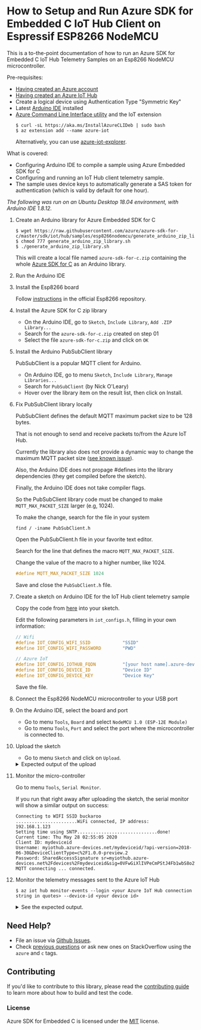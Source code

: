 # How to Setup and Run Azure SDK for Embedded C IoT Hub Client on Espressif ESP8266 NodeMCU

This is a to-the-point documentation of how to run an Azure SDK for Embedded C IoT Hub Telemetry Samples on an Esp8266 NodeMCU microcontroller. 

Pre-requisites:
- [Having created an Azure account](https://github.com/ewertons/azure-sdk-for-c/wiki/How-to-create-an-Azure-account)
- [Having created an Azure IoT Hub](https://github.com/ewertons/azure-sdk-for-c/wiki/How-to-create-an-Azure-IoT-Hub)
- Create a logical device using Authentication Type "Symmetric Key"
- Latest [Arduino IDE](https://www.arduino.cc/en/Main/Software) installed
- [Azure Command Line Interface utility](https://docs.microsoft.com/en-us/cli/azure/install-azure-cli-apt?view=azure-cli-latest#install-with-one-command) and the IoT extension
  ```shell
  $ curl -sL https://aka.ms/InstallAzureCLIDeb | sudo bash
  $ az extension add --name azure-iot
  ```
  Alternatively, you can use [azure-iot-explorer](https://github.com/Azure/azure-iot-explorer).

What is covered:
- Configuring Arduino IDE to compile a sample using Azure Embedded SDK for C
- Configuring and running an IoT Hub client telemetry sample.
- The sample uses device keys to automatically generate a SAS token for authentication (which is valid by default for one hour).

_The following was run on an Ubuntu Desktop 18.04 environment, with Arduino IDE 1.8.12._


01. Create an Arduino library for Azure Embedded SDK for C 

    ```
    $ wget https://raw.githubusercontent.com/azure/azure-sdk-for-c/master/sdk/iot/hub/samples/esp8266nodemcu/generate_arduino_zip_library.sh
    $ chmod 777 generate_arduino_zip_library.sh
    $ ./generate_arduino_zip_library.sh
    ```

    This will create a local file named `azure-sdk-for-c.zip` containing the whole [Azure SDK for C](https://github.com/Azure/azure-sdk-for-c) as an Arduino library.


02. Run the Arduino IDE

03. Install the Esp8266 board

    Follow [instructions](https://github.com/esp8266/Arduino#installing-with-boards-manager) in the official Esp8266 repository.

03. Install the Azure SDK for C zip library

    - On the Arduino IDE, go to `Sketch`, `Include Library`, `Add .ZIP Library...`
    - Search for the `azure-sdk-for-c.zip` created on step 01
    - Select the file `azure-sdk-for-c.zip` and click on `OK` 

04. Install the Arduino PubSubClient library

    PubSubClient is a popular MQTT client for Arduino.

    - On Arduino IDE, go to menu `Sketch`, `Include Library`, `Manage Libraries...` 
    - Search for `PubSubClient` (by Nick O'Leary)
    - Hover over the library item on the result list, then click on Install.

05. Fix PubSubClient library locally

    PubSubClient defines the default MQTT maximum packet size to be 128 bytes.

    That is not enough to send and receive packets to/from the Azure IoT Hub.

    Currently the library also does not provide a dynamic way to change the maximum MQTT packet size ([see known issue](https://github.com/knolleary/pubsubclient/issues/110)).

    Also, the Arduino IDE does not propage #defines into the library dependencies (they get compiled before the sketch).

    Finally, the Arduino IDE does not take compiler flags.

    So the PubSubClient library code must be changed to make `MQTT_MAX_PACKET_SIZE` larger (e.g, 1024).

    To make the change, search for the file in your system

    ```
    find / -iname PubSubClient.h
    ```

    Open the PubSubClient.h file in your favorite text editor.

    Search for the line that defines the macro `MQTT_MAX_PACKET_SIZE`.

    Change the value of the macro to a higher number, like 1024.

    ```c
    #define MQTT_MAX_PACKET_SIZE 1024
    ```

    Save and close the `PubSubClient.h` file.

06. Create a sketch on Arduino IDE for the IoT Hub client telemetry sample

    Copy the code from [here](https://github.com/azure/azure-sdk-for-c/blob/master/sdk/iot/hub/samples/esp8266nodemcu) into your sketch.
    
    Edit the following parameters in `iot_configs.h`, filling in your own information:

    ```c
    // Wifi
    #define IOT_CONFIG_WIFI_SSID            "SSID"
    #define IOT_CONFIG_WIFI_PASSWORD        "PWD"

    // Azure IoT
    #define IOT_CONFIG_IOTHUB_FQDN          "[your host name].azure-devices.net"
    #define IOT_CONFIG_DEVICE_ID            "Device ID"
    #define IOT_CONFIG_DEVICE_KEY           "Device Key"
    ```

    Save the file.

07. Connect the Esp8266 NodeMCU microcontroller to your USB port

08. On the Arduino IDE, select the board and port

    - Go to menu `Tools`, `Board` and select `NodeMCU 1.0 (ESP-12E Module)`
    - Go to menu `Tools`, `Port` and select the port where the microcontroller is connected to.

09. Upload the sketch

    - Go to menu `Sketch` and click on `Upload`.

    <details>
    <summary>Expected output of the upload</summary>
    Executable segment sizes:
    IROM   : 361788          - code in flash         (default or ICACHE_FLASH_ATTR) 
    IRAM   : 26972   / 32768 - code in IRAM          (ICACHE_RAM_ATTR, ISRs...) 
    DATA   : 1360  )         - initialized variables (global, static) in RAM/HEAP 
    RODATA : 2152  ) / 81920 - constants             (global, static) in RAM/HEAP 
    BSS    : 26528 )         - zeroed variables      (global, static) in RAM/HEAP 
    Sketch uses 392272 bytes (37%) of program storage space. Maximum is 1044464 bytes.
    Global variables use 30040 bytes (36%) of dynamic memory, leaving 51880 bytes for local variables. Maximum is 81920 bytes.
    /home/user/.arduino15/packages/esp8266/tools/python3/3.7.2-post1/python3 /home/user/.arduino15/packages/esp8266/hardware/esp8266/2.7.1/tools/upload.py --chip esp8266 --port /dev/ttyUSB0 --baud 230400 --before default_reset --after hard_reset write_flash 0x0 /tmp/arduino_build_826987/azure_iot_hub_telemetry.ino.bin 
    esptool.py v2.8
    Serial port /dev/ttyUSB0
    Connecting....
    Chip is ESP8266EX
    Features: WiFi
    Crystal is 26MHz
    MAC: dc:4f:22:5e:a7:09
    Uploading stub...
    Running stub...
    Stub running...
    Changing baud rate to 230400
    Changed.
    Configuring flash size...
    Auto-detected Flash size: 4MB
    Compressed 396432 bytes to 292339...

    Writing at 0x00000000... (5 %)
    Writing at 0x00004000... (11 %)
    Writing at 0x00008000... (16 %)
    Writing at 0x0000c000... (22 %)
    Writing at 0x00010000... (27 %)
    Writing at 0x00014000... (33 %)
    Writing at 0x00018000... (38 %)
    Writing at 0x0001c000... (44 %)
    Writing at 0x00020000... (50 %)
    Writing at 0x00024000... (55 %)
    Writing at 0x00028000... (61 %)
    Writing at 0x0002c000... (66 %)
    Writing at 0x00030000... (72 %)
    Writing at 0x00034000... (77 %)
    Writing at 0x00038000... (83 %)
    Writing at 0x0003c000... (88 %)
    Writing at 0x00040000... (94 %)
    Writing at 0x00044000... (100 %)
    Wrote 396432 bytes (292339 compressed) at 0x00000000 in 13.0 seconds (effective 243.4 kbit/s)...
    Hash of data verified.

    Leaving...
    Hard resetting via RTS pin...
    </details>

10. Monitor the micro-controller

    Go to menu `Tools`, `Serial Monitor`.

    If you run that right away after uploading the sketch, the serial monitor will show a similar output on success:

    ```
    Connecting to WIFI SSID buckaroo
    .......................WiFi connected, IP address: 
    192.168.1.123
    Setting time using SNTP..............................done!
    Current time: Thu May 28 02:55:05 2020
    Client ID: mydeviceid
    Username: myiothub.azure-devices.net/mydeviceid/?api-version=2018-06-30&DeviceClientType=c%2F1.0.0-preview.2
    Password: SharedAccessSignature sr=myiothub.azure-devices.net%2Fdevices%2Fmydeviceid&sig=0VFwGiXlIVPeCmPStJ4Fb1wbS8o2W8p1vzIOt%2B8K2eE%3D&se=1590620105
    MQTT connecting ... connected.

    ```

11. Monitor the telemetry messages sent to the Azure IoT Hub 

    ```
    $ az iot hub monitor-events --login <your Azure IoT Hub connection string in quotes> --device-id <your device id>
    ```

    <details>
    <summary>See the expected output.</summary>
    ```bash
    Starting event monitor, filtering on device: mydeviceid, use ctrl-c to stop...
    {
        "event": {
            "origin": "mydeviceid",
            "payload": "payload"
        }
    }
    {
        "event": {
            "origin": "mydeviceid",
            "payload": "payload"
        }
    }
    {
        "event": {
            "origin": "mydeviceid",
            "payload": "payload"
        }
    }
    {
        "event": {
            "origin": "mydeviceid",
            "payload": "payload"
        }
    }
    {
        "event": {
            "origin": "mydeviceid",
            "payload": "payload"
        }
    }
    {
        "event": {
            "origin": "mydeviceid",
            "payload": "payload"
        }
    }
    ^CStopping event monitor...
    ```
    </details>



## Need Help?

* File an issue via [Github Issues](https://github.com/Azure/azure-sdk-for-c/issues/new/choose).
* Check [previous questions](https://stackoverflow.com/questions/tagged/azure+c) or ask new ones on StackOverflow using
  the `azure` and `c` tags.

## Contributing

If you'd like to contribute to this library, please read the [contributing guide][azure_sdk_for_c_contributing] to learn more about how to build and test the code.

### License

Azure SDK for Embedded C is licensed under the [MIT][azure_sdk_for_c_license] license.

<!-- LINKS -->
[azure_sdk_for_c_contributing]: https://github.com/Azure/azure-sdk-for-c/blob/master/CONTRIBUTING.md
[azure_sdk_for_c_license]: https://github.com/Azure/azure-sdk-for-c/blob/master/LICENSE